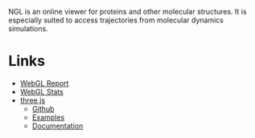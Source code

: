 

NGL is an online viewer for proteins and other molecular structures. It is especially suited to access trajectories from molecular dynamics simulations.


Links
=====

* [WebGL Report](http://webglreport.com/)
* [WebGL Stats](http://webglstats.com/)
* [three.js](http://threejs.org/)
    * [Github](https://github.com/mrdoob/three.js/)
    * [Examples](http://threejs.org/examples/)
    * [Documentation](http://threejs.org/docs/)

